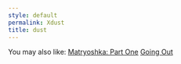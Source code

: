```yaml
---
style: default
permalink: Xdust
title: dust
---
```

You may also like:
[Matryoshka: Part One](http://scp-wiki.net/matryoshka-one)
[Going Out](http://scp-wiki.net/going-out)